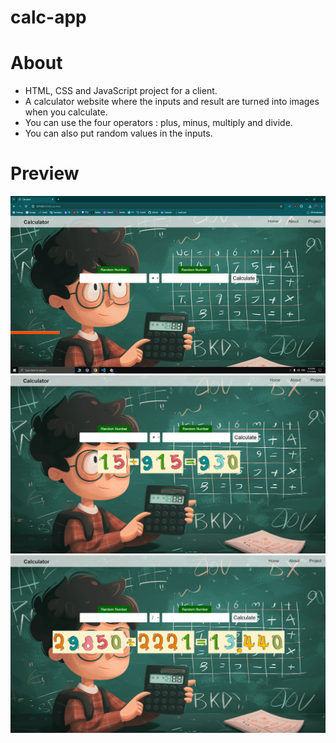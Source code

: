 # calc-app

# About

- HTML, CSS and JavaScript project for a client.
- A calculator website where the inputs and result are turned into images when you calculate.
- You can use the four operators : plus, minus, multiply and divide.
- You can also put random values in the inputs.

# Preview

![alt text](preview.gif)
![alt text](image.png)
![alt text](image-1.png)
